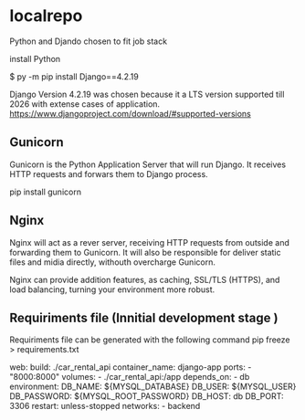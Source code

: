 # localrepo
 

Python and Djando chosen to fit job stack

install Python

$ py -m pip install Django==4.2.19

Django Version 4.2.19 was chosen because it a LTS version supported till 2026 with extense cases of application.
https://www.djangoproject.com/download/#supported-versions 



## Gunicorn 
Gunicorn is the Python Application Server that will run Django. It receives HTTP requests and forwars them to Django process.

 pip install gunicorn


## Nginx 
Nginx will act as a rever server, receiving HTTP requests from outside and forwarding them to Gunicorn. It will also be responsible for deliver static files and midia directly, withouth overcharge Gunicorn.

Nginx can provide addition features, as caching, SSL/TLS (HTTPS), and load balancing, turning your environment more robust.


## Requiriments file (Innitial development stage )
Requiriments file can be generated with the following command
pip freeze > requirements.txt

web:
    build: ./car_rental_api
    container_name: django-app
    ports:
      - "8000:8000"
    volumes:
      - ./car_rental_api:/app
    depends_on:
      - db
    environment:
      DB_NAME: ${MYSQL_DATABASE}
      DB_USER: ${MYSQL_USER}
      DB_PASSWORD: ${MYSQL_ROOT_PASSWORD}
      DB_HOST: db
      DB_PORT: 3306
    restart: unless-stopped
    networks:
      - backend